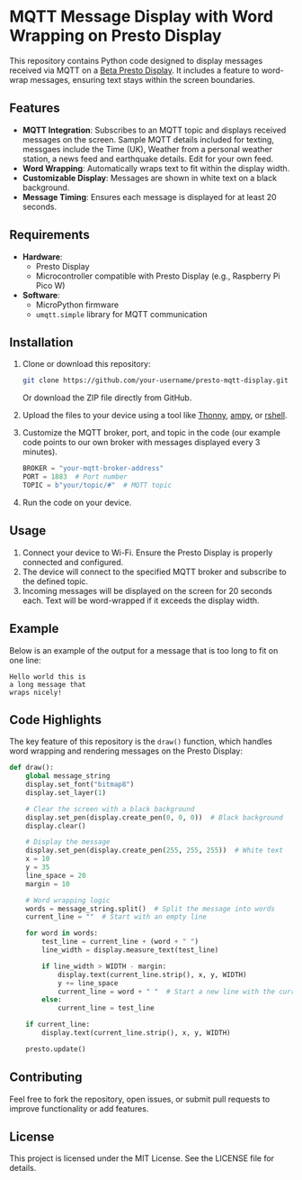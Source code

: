 
# MQTT Message Display with Word Wrapping on Presto Display


This repository contains Python code designed to display messages received via MQTT on a [Beta Presto Display](https://shop.pimoroni.com/products/presto?variant=54894104019323). It includes a feature to word-wrap messages, ensuring text stays within the screen boundaries.

## Features

- **MQTT Integration**: Subscribes to an MQTT topic and displays received messages on the screen. Sample MQTT details included for texting, messgaes include the Time (UK), Weather from a personal weather station, a news feed and earthquake details. Edit for your own feed.
- **Word Wrapping**: Automatically wraps text to fit within the display width.
- **Customizable Display**: Messages are shown in white text on a black background.
- **Message Timing**: Ensures each message is displayed for at least 20 seconds.

## Requirements

- **Hardware**:
  - Presto Display
  - Microcontroller compatible with Presto Display (e.g., Raspberry Pi Pico W)
- **Software**:
  - MicroPython firmware
  - `umqtt.simple` library for MQTT communication

## Installation

1. Clone or download this repository:
   ```bash
   git clone https://github.com/your-username/presto-mqtt-display.git
   ```
   Or download the ZIP file directly from GitHub.

2. Upload the files to your device using a tool like [Thonny](https://thonny.org/), [ampy](https://github.com/scientifichackers/ampy), or [rshell](https://github.com/dhylands/rshell).

3. Customize the MQTT broker, port, and topic in the code (our example code points to our own broker with messages displayed every 3 minutes).
   ```python
   BROKER = "your-mqtt-broker-address"
   PORT = 1883  # Port number
   TOPIC = b"your/topic/#"  # MQTT topic
   ```

4. Run the code on your device.

## Usage

1. Connect your device to Wi-Fi. Ensure the Presto Display is properly connected and configured.
2. The device will connect to the specified MQTT broker and subscribe to the defined topic.
3. Incoming messages will be displayed on the screen for 20 seconds each. Text will be word-wrapped if it exceeds the display width.

## Example

Below is an example of the output for a message that is too long to fit on one line:

```
Hello world this is
a long message that
wraps nicely!
```

## Code Highlights

The key feature of this repository is the `draw()` function, which handles word wrapping and rendering messages on the Presto Display:

```python
def draw():
    global message_string
    display.set_font("bitmap8")
    display.set_layer(1)

    # Clear the screen with a black background
    display.set_pen(display.create_pen(0, 0, 0))  # Black background
    display.clear()

    # Display the message
    display.set_pen(display.create_pen(255, 255, 255))  # White text
    x = 10
    y = 35
    line_space = 20
    margin = 10

    # Word wrapping logic
    words = message_string.split()  # Split the message into words
    current_line = ""  # Start with an empty line

    for word in words:
        test_line = current_line + (word + " ")
        line_width = display.measure_text(test_line)

        if line_width > WIDTH - margin:
            display.text(current_line.strip(), x, y, WIDTH)
            y += line_space
            current_line = word + " "  # Start a new line with the current word
        else:
            current_line = test_line

    if current_line:
        display.text(current_line.strip(), x, y, WIDTH)

    presto.update()
```

## Contributing

Feel free to fork the repository, open issues, or submit pull requests to improve functionality or add features.

## License

This project is licensed under the MIT License. See the LICENSE file for details.
